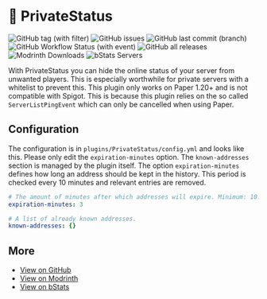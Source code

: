 # 🤫 PrivateStatus

![GitHub tag (with filter)](https://img.shields.io/github/v/tag/tinyoverflow/minecraft-privatestatus?style=flat-square&label=Latest%20Version)
![GitHub issues](https://img.shields.io/github/issues/tinyoverflow/minecraft-privatestatus?style=flat-square&label=Issues)
![GitHub last commit (branch)](https://img.shields.io/github/last-commit/tinyoverflow/minecraft-privatestatus/main?style=flat-square&label=Last%20Commit)
![GitHub Workflow Status (with event)](https://img.shields.io/github/actions/workflow/status/tinyoverflow/minecraft-privatestatus/maven.yml?style=flat-square&label=Build)
![GitHub all releases](https://img.shields.io/github/downloads/tinyoverflow/minecraft-privatestatus/total?style=flat-square&logo=github&label=Downloads)
![Modrinth Downloads](https://img.shields.io/modrinth/dt/15lfFvuG?style=flat-square&logo=modrinth&label=Downloads)
![bStats Servers](https://img.shields.io/bstats/servers/19291?style=flat-square&label=Servers)

With PrivateStatus you can hide the online status of your server from unwanted players. This is especially worthwhile for private servers with a whitelist to prevent this. This plugin only works on Paper 1.20+ and is not compatible with Spigot. This is because this plugin relies on the so called `ServerListPingEvent` which can only be cancelled when using Paper.

## Configuration

The configuration is in `plugins/PrivateStatus/config.yml` and looks like this. Please only edit the `expiration-minutes` option. The `known-addresses` section is managed by the plugin itself. The option `expiration-minutes` defines how long an address should be kept in the history. This period is checked every 10 minutes and relevant entries are removed.

```yaml
# The amount of minutes after which addresses will expire. Minimum: 10.
expiration-minutes: 3

# A list of already known addresses.
known-addresses: {}
```

## More

- [View on GitHub](https://github.com/tinyoverflow/minecraft-privatestatus)
- [View on Modrinth](https://modrinth.com/plugin/privatestatus)
- [View on bStats](https://bstats.org/plugin/bukkit/PrivateStatus/19291)